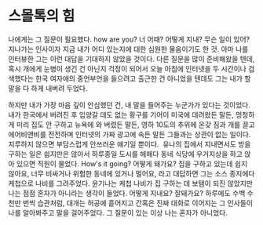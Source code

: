 # 스몰톡의 힘

나에게는 그 질문이 필요했다. how are you? 너 어때? 어떻게 지내? 무슨 일이 있어? 지나가는 인사이자 지금 내가 어디 있는지에 대한 심원한 물음이기도 한 것. 아마 나를 인터뷰한 그는 이런 대답을 기대하지 않았을 것이다. 다른 질문을 많이 준비해왔을 텐데, 혹시 개에게 눈병이 생긴 건 아닌지 걱정이 되어서 오늘 아침에 인터넷을 두 시간이나 검색했다는 한국 여자애의 중언부언을 들으려고 출근한 건 아니었을 텐데도 그는 내가 할 말을 다 하게 내버려 두었다.


하지만 내가 가장 마음 깊이 안심했던 건, 내 말을 들어주는 누군가가 있다는 것이었다. 내가 한국에서 버려진 후 입양갈 데도 없는 황구를 기어이 미국에 데려왔든 말든, 멍청하게 미리 집도 안 구하고 뉴욕에 와 버렸든 말든, 영하 10도의 추위에 온갖 짐과 개를 끌고 에어비앤비를 전전하며 인터넷의 가짜 광고에 속든 말든 그들과는 상관이 없는 일이다. 지루하지 않으면 부담스럽게 안쓰러운 얘기일 뿐이다. 
유나의 집에서 지내면서도 방을 구하는 일은 쉽지만은 않아서 하루종일 도시를 헤매다 동네 식당에 우거지상을 하고 앉아 있으면 직원이 물었다. How's it going? 어떻게 돼가요? 집을 구하고 있는데 쉽지 않아요, 너무 비싸거나 위험한 동네에 있거나 멀어요, 라고 대답하면 그는 소스 종지에다 케첩으로 나비를 그려주었다. 윤기나는 케첩 나비가 집 구하는 데 보탬이 되진 않았지만 나는 점점 혼자가 아니라는 생각이 들었다. 어떻게 지내요? 잘돼가요? 하루에도 수백 수천만 번씩 습관처럼, 대개는 허공에 흩어지고 간혹은 진짜 대화로 이어지는 그 인사들이 나를 알아봐주고 말을 걸어주었다. 그 질문이 있는 이상 나는 혼자가 아니었다. 